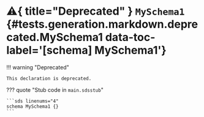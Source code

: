 [//]: # (DO NOT EDIT THIS FILE DIRECTLY. Instead, edit the corresponding stub file and execute `npm run docs:api`.)

# :warning:{ title="Deprecated" } <code class="doc-symbol doc-symbol-schema"></code> `MySchema1` {#tests.generation.markdown.deprecated.MySchema1 data-toc-label='[schema] MySchema1'}

!!! warning "Deprecated"

    This declaration is deprecated.

??? quote "Stub code in `main.sdsstub`"

    ```sds linenums="4"
    schema MySchema1 {}
    ```
